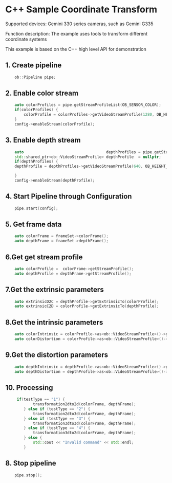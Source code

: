 # C++ Sample Coordinate Transform

Supported devices: Gemini 330 series cameras, such as Gemini G335

Function description: The example uses tools to transform different coordinate systems

This example is based on the C++ high level API for demonstration

## 1. Create pipeline

```cpp
    ob::Pipeline pipe;
```

## 2. Enable color stream

```cpp
    auto colorProfiles = pipe.getStreamProfileList(OB_SENSOR_COLOR);
    if(colorProfiles) {
        colorProfile = colorProfiles->getVideoStreamProfile(1280, OB_HEIGHT_ANY, OB_FORMAT_RGB, 30);
    }
    config->enableStream(colorProfile);
```

## 3. Enable depth stream

```cpp
    auto                                    depthProfiles = pipe.getStreamProfileList(OB_SENSOR_DEPTH);
    std::shared_ptr<ob::VideoStreamProfile> depthProfile  = nullptr;
    if(depthProfiles) {
    depthProfile = depthProfiles->getVideoStreamProfile(640, OB_HEIGHT_ANY, OB_FORMAT_Y16, 30);

    }
    config->enableStream(depthProfile);
```

## 4. Start Pipeline through Configuration

```cpp
    pipe.start(config);
```

## 5. Get frame data

```cpp
    auto colorFrame = frameSet->colorFrame();
    auto depthFrame = frameSet->depthFrame();
```

## 6.Get get stream profile

```cpp
    auto colorProfile =  colorFrame->getStreamProfile();
    auto depthProfile = depthFrame->getStreamProfile();
```

## 7.Get the extrinsic parameters

```cpp
    auto extrinsicD2C = depthProfile->getExtrinsicTo(colorProfile);
    auto extrinsicC2D = colorProfile->getExtrinsicTo(depthProfile);
```

## 8.Get the intrinsic parameters

```cpp
    auto colorIntrinsic = colorProfile->as<ob::VideoStreamProfile>()->getIntrinsic();
    auto colorDistortion = colorProfile->as<ob::VideoStreamProfile>()->getDistortion();
```

## 9.Get the distortion parameters

```cpp
    auto depthIntrinsic = depthProfile->as<ob::VideoStreamProfile>()->getIntrinsic();
    auto depthDistortion = depthProfile->as<ob::VideoStreamProfile>()->getDistortion();
```

## 10. Processing

```cpp
     if(testType == "1") {
            transformation2dto2d(colorFrame, depthFrame);
        } else if (testType == "2") {
            transformation2dto3d(colorFrame, depthFrame);
        } else if (testType == "3") {
            transformation3dto3d(colorFrame, depthFrame);
        } else if (testType == "4") {
            transformation3dto2d(colorFrame, depthFrame);
        } else {
            std::cout << "Invalid command" << std::endl;
        }  
```

## 8. Stop pipeline

```cpp
    pipe.stop();
```
